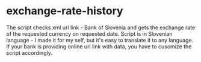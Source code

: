 # exchange-rate-history

The script checks xml url link - Bank of Slovenia and gets the exchange rate of the requested currency on requested date.
Script is in Slovenian language - I made it for my self, but it's easy to translate it to any language.
If your bank is providing online url link with data, you have to cusomize the script accordingly.
